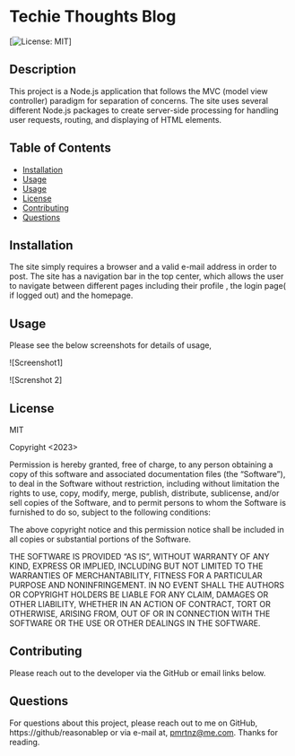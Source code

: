 # Techie Thoughts Blog

[![License: MIT](https://img.shields.io/badge/License-MIT-purple)]
  
## Description
This project is a Node.js application that follows the MVC (model view controller) paradigm for separation of concerns. The site uses several different  Node.js packages to create server-side processing for handling user requests, routing, and displaying of HTML elements. 

## Table of Contents

- [Installation](#installation)
- [Usage](#usage)
- [Usage](#usage)
- [License](#license)
- [Contributing](#contributing)
- [Questions](#questions)

  
## Installation
The site simply requires a browser and a valid e-mail address in order to post. The site has a navigation bar in the top center, which allows  the user to navigate between different pages including their profile , the login page( if logged out) and the  homepage.

## Usage
Please see the below screenshots for details of usage, 

![Screenshot1]

![Screnshot 2]


## License
MIT

Copyright <2023> <Peter Martinez>

Permission is hereby granted, free of charge, to any person obtaining a copy of this software and associated documentation files (the “Software”), to deal in the Software without restriction, including without limitation the rights to use, copy, modify, merge, publish, distribute, sublicense, and/or sell copies of the Software, and to permit persons to whom the Software is furnished to do so, subject to the following conditions:

The above copyright notice and this permission notice shall be included in all copies or substantial portions of the Software.

THE SOFTWARE IS PROVIDED “AS IS”, WITHOUT WARRANTY OF ANY KIND, EXPRESS OR IMPLIED, INCLUDING BUT NOT LIMITED TO THE WARRANTIES OF MERCHANTABILITY, FITNESS FOR A PARTICULAR PURPOSE AND NONINFRINGEMENT. IN NO EVENT SHALL THE AUTHORS OR COPYRIGHT HOLDERS BE LIABLE FOR ANY CLAIM, DAMAGES OR OTHER LIABILITY, WHETHER IN AN ACTION OF CONTRACT, TORT OR OTHERWISE, ARISING FROM, OUT OF OR IN CONNECTION WITH THE SOFTWARE OR THE USE OR OTHER DEALINGS IN THE SOFTWARE.


## Contributing
Please reach out to the developer via the GitHub or email links below.


## Questions
For questions about this project, please reach out to me on GitHub, https://github/reasonablep or via e-mail at, pmrtnz@me.com. Thanks for reading. 

